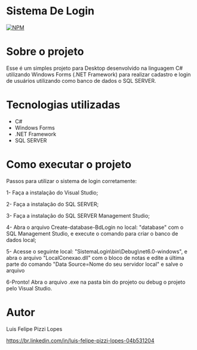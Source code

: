 # Sistema De Login
[![NPM](https://img.shields.io/npm/l/react)](https://github.com/devsuperior/sds1-wmazoni/blob/master/LICENSE) 

# Sobre o projeto

Esse é um simples projeto para Desktop desenvolvido na linguagem C# utilizando Windows Forms (.NET Framework) para realizar cadastro e login de usuários utilizando como banco de dados o SQL SERVER.

# Tecnologias utilizadas
- C#
- Windows Forms
- .NET Framework
- SQL SERVER

# Como executar o projeto

Passos para utilizar o sistema de login corretamente:

1- Faça a instalação do Visual Studio;

2- Faça a instalação do SQL SERVER;

3- Faça a instalação do SQL SERVER Management Studio;

4- Abra o arquivo Create-database-BdLogin no local: "database" com o SQL Management Studio, e execute o comando para criar
o banco de dados local; 

5- Acesse o seguinte local: "SistemaLogin\bin\Debug\net6.0-windows", e abra o arquivo "LocalConexao.dll" com o bloco de notas e 
edite a última parte do comando "Data Source=Nome do seu servidor local" e salve o arquivo

6-Pronto! Abra o arquivo .exe na pasta bin do projeto ou debug o projeto pelo Visual Studio.

# Autor

Luis Felipe Pizzi Lopes

https://br.linkedin.com/in/luis-felipe-pizzi-lopes-04b531204

